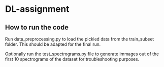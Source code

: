 # DL-assignment

## How to run the code

Run data_preprocessing.py to load the pickled data from the train_subset folder. This should be adapted for the final run.

Optionally run the test_spectrograms.py file to generate immages out of the first 10 spectrograms of the dataset for troubleshooting purposes.